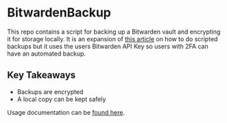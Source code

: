 # BitwardenBackup

This repo contains a script for backing up a Bitwarden vault and encrypting it for storage locally. It is an expansion of [this article](https://bitwarden.com/help/cli-auth-challenges/) on how to do scripted backups but it uses the users Bitwarden API Key so users with 2FA can have an automated backup.

## Key Takeaways
- Backups are encrypted
- A local copy can be kept safely

Usage documentation can be [found here](https://binarypatrick.dev/posts/bitwarden-automated-backup/).